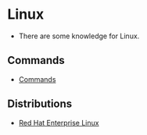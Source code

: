 # Linux
- There are some knowledge for Linux.

## Commands
- [Commands](doc/Commands.md)

## Distributions
- [Red Hat Enterprise Linux](doc/RHEL.md)
